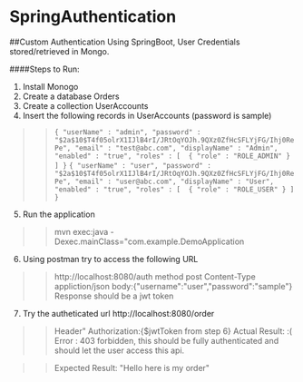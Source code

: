 # SpringAuthentication
##Custom Authentication Using SpringBoot, User Credentials stored/retrieved in Mongo.


####Steps to Run:
1. Install Monogo
2. Create a database Orders
3. Create a collection UserAccounts
4. Insert the following records in UserAccounts (password is sample)

>>`{
    "userName" : "admin",
    "password" : "$2a$10$T4f05olrX1IJlB4rI/JRtOqYOJh.9QXz0ZfHcSFLYjFG/Ihj0RePe",
    "email" : "test@abc.com",
    "displayName" : "Admin",
    "enabled" : "true",
    "roles" : [ 
        {
            "role" : "ROLE_ADMIN"
        }
    ]
}`
>>`{
    "userName" : "user",
    "password" : "$2a$10$T4f05olrX1IJlB4rI/JRtOqYOJh.9QXz0ZfHcSFLYjFG/Ihj0RePe",
    "email" : "user@abc.com",
    "displayName" : "User",
    "enabled" : "true",
    "roles" : [ 
        {
            "role" : "ROLE_USER"
        }
    ]
}`

5. Run the application
>>mvn exec:java -Dexec.mainClass="com.example.DemoApplication
6. Using postman  try to access the following URL
>>http://localhost:8080/auth
>>method post
>>Content-Type appliction/json
>>body:{"username":"user","password":"sample"}
>>Response should be a jwt token

7. Try the autheticated url  http://localhost:8080/order
>>Header"
>>Authorization:{$jwtToken from step 6}
>>Actual Result: :(
>>Error : 403 forbidden, this should be fully authenticated and should let the user access this api.

>>Expected Result:
>>"Hello here is my order"
